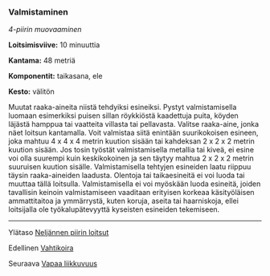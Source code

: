 ### Valmistaminen

*4-piirin muovaaminen*

**Loitsimisviive:** 10 minuuttia

**Kantama:** 48 metriä

**Komponentit:** taikasana, ele

**Kesto:** välitön

Muutat raaka-aineita niistä tehdyiksi esineiksi. Pystyt valmistamisella luomaan esimerkiksi puisen sillan röykkiöstä kaadettuja puita, köyden läjästä hamppua tai vaatteita villasta tai pellavasta. Valitse raaka-aine, jonka näet loitsun kantamalla. Voit valmistaa siitä enintään suurikokoisen esineen, joka mahtuu 4&nbsp;x&nbsp;4&nbsp;x&nbsp;4&nbsp;metrin kuution sisään tai kahdeksan 2&nbsp;x&nbsp;2&nbsp;x&nbsp;2&nbsp;metrin kuution sisään. Jos tosin työstät valmistamisella metallia tai kiveä, ei esine voi olla suurempi kuin keskikokoinen ja sen täytyy mahtua 2&nbsp;x&nbsp;2&nbsp;x&nbsp;2&nbsp;metrin suuruisen kuution sisälle. Valmistamisella tehtyjen esineiden laatu riippuu täysin raaka-aineiden laadusta. Olentoja tai taikaesineitä ei voi luoda tai muuttaa tällä loitsulla. Valmistamisella ei voi myöskään luoda esineitä, joiden tavallisin keinoin valmistamiseen vaaditaan erityisen korkeaa käsityöläisen ammattitaitoa ja ymmärrystä, kuten koruja, aseita tai haarniskoja, ellei loitsijalla ole työkalupätevyyttä kyseisten esineiden tekemiseen.

----

Ylätaso [Neljännen piirin loitsut](4_piirin_loitsut.md)

Edellinen [Vahtikoira](Vahtikoira.md)

Seuraava [Vapaa liikkuvuus](Vapaa_liikkuvuus.md)
